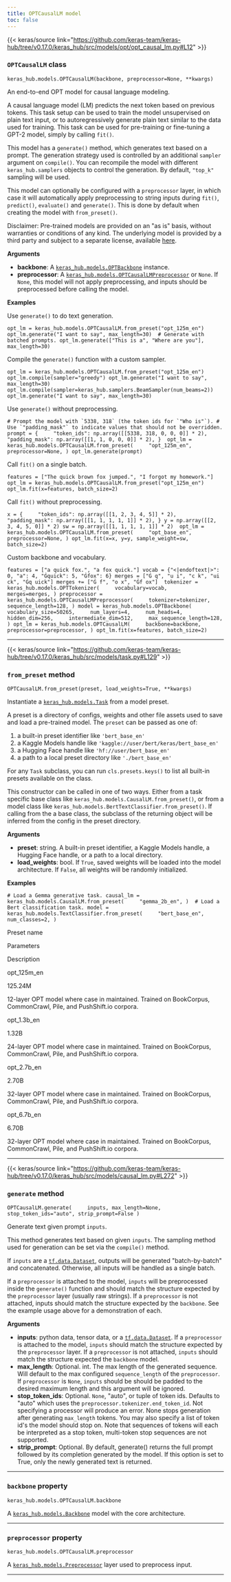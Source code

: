 ```yaml
---
title: OPTCausalLM model
toc: false
---
```


{{< keras/source link="https://github.com/keras-team/keras-hub/tree/v0.17.0/keras_hub/src/models/opt/opt_causal_lm.py#L12" >}}

### `OPTCausalLM` class

`keras_hub.models.OPTCausalLM(backbone, preprocessor=None, **kwargs)`

An end-to-end OPT model for causal language modeling.

A causal language model (LM) predicts the next token based on previous tokens. This task setup can be used to train the model unsupervised on plain text input, or to autoregressively generate plain text similar to the data used for training. This task can be used for pre-training or fine-tuning a GPT-2 model, simply by calling `fit()`.

This model has a `generate()` method, which generates text based on a prompt. The generation strategy used is controlled by an additional `sampler` argument on `compile()`. You can recompile the model with different `keras_hub.samplers` objects to control the generation. By default, `"top_k"` sampling will be used.

This model can optionally be configured with a `preprocessor` layer, in which case it will automatically apply preprocessing to string inputs during `fit()`, `predict()`, `evaluate()` and `generate()`. This is done by default when creating the model with `from_preset()`.

Disclaimer: Pre-trained models are provided on an "as is" basis, without warranties or conditions of any kind. The underlying model is provided by a third party and subject to a separate license, available [here](https://github.com/facebookresearch/fairseq/).

**Arguments**

- **backbone**: A [`keras_hub.models.OPTBackbone`](/api/keras_hub/models/opt/opt_backbone#optbackbone-class) instance.
- **preprocessor**: A [`keras_hub.models.OPTCausalLMPreprocessor`](/api/keras_hub/models/opt/opt_causal_lm_preprocessor#optcausallmpreprocessor-class) or `None`. If `None`, this model will not apply preprocessing, and inputs should be preprocessed before calling the model.

**Examples**

Use `generate()` to do text generation.

`opt_lm = keras_hub.models.OPTCausalLM.from_preset("opt_125m_en") opt_lm.generate("I want to say", max_length=30)  # Generate with batched prompts. opt_lm.generate(["This is a", "Where are you"], max_length=30)`

Compile the `generate()` function with a custom sampler.

`opt_lm = keras_hub.models.OPTCausalLM.from_preset("opt_125m_en") opt_lm.compile(sampler="greedy") opt_lm.generate("I want to say", max_length=30)  opt_lm.compile(sampler=keras_hub.samplers.BeamSampler(num_beams=2)) opt_lm.generate("I want to say", max_length=30)`

Use `generate()` without preprocessing.

`` # Prompt the model with `5338, 318` (the token ids for `"Who is"`). # Use `"padding_mask"` to indicate values that should not be overridden. prompt = {     "token_ids": np.array([[5338, 318, 0, 0, 0]] * 2),     "padding_mask": np.array([[1, 1, 0, 0, 0]] * 2), }  opt_lm = keras_hub.models.OPTCausalLM.from_preset(     "opt_125m_en",     preprocessor=None, ) opt_lm.generate(prompt) ``

Call `fit()` on a single batch.

`features = ["The quick brown fox jumped.", "I forgot my homework."] opt_lm = keras_hub.models.OPTCausalLM.from_preset("opt_125m_en") opt_lm.fit(x=features, batch_size=2)`

Call `fit()` without preprocessing.

`x = {     "token_ids": np.array([[1, 2, 3, 4, 5]] * 2),     "padding_mask": np.array([[1, 1, 1, 1, 1]] * 2), } y = np.array([[2, 3, 4, 5, 0]] * 2) sw = np.array([[1, 1, 1, 1, 1]] * 2)  opt_lm = keras_hub.models.OPTCausalLM.from_preset(     "opt_base_en",     preprocessor=None, ) opt_lm.fit(x=x, y=y, sample_weight=sw, batch_size=2)`

Custom backbone and vocabulary.

`features = ["a quick fox.", "a fox quick."] vocab = {"<|endoftext|>": 0, "a": 4, "Ġquick": 5, "Ġfox": 6} merges = ["Ġ q", "u i", "c k", "ui ck", "Ġq uick"] merges += ["Ġ f", "o x", "Ġf ox"]  tokenizer = keras_hub.models.OPTTokenizer(     vocabulary=vocab,     merges=merges, ) preprocessor = keras_hub.models.OPTCausalLMPreprocessor(     tokenizer=tokenizer,     sequence_length=128, ) model = keras_hub.models.OPTBackbone(     vocabulary_size=50265,     num_layers=4,     num_heads=4,     hidden_dim=256,     intermediate_dim=512,     max_sequence_length=128, ) opt_lm = keras_hub.models.OPTCausalLM(     backbone=backbone,     preprocessor=preprocessor, ) opt_lm.fit(x=features, batch_size=2)`

---

{{< keras/source link="https://github.com/keras-team/keras-hub/tree/v0.17.0/keras_hub/src/models/task.py#L129" >}}

### `from_preset` method

`OPTCausalLM.from_preset(preset, load_weights=True, **kwargs)`

Instantiate a [`keras_hub.models.Task`](/api/keras_hub/base_classes/task#task-class) from a model preset.

A preset is a directory of configs, weights and other file assets used to save and load a pre-trained model. The `preset` can be passed as one of:

1.  a built-in preset identifier like `'bert_base_en'`
2.  a Kaggle Models handle like `'kaggle://user/bert/keras/bert_base_en'`
3.  a Hugging Face handle like `'hf://user/bert_base_en'`
4.  a path to a local preset directory like `'./bert_base_en'`

For any `Task` subclass, you can run `cls.presets.keys()` to list all built-in presets available on the class.

This constructor can be called in one of two ways. Either from a task specific base class like `keras_hub.models.CausalLM.from_preset()`, or from a model class like `keras_hub.models.BertTextClassifier.from_preset()`. If calling from the a base class, the subclass of the returning object will be inferred from the config in the preset directory.

**Arguments**

- **preset**: string. A built-in preset identifier, a Kaggle Models handle, a Hugging Face handle, or a path to a local directory.
- **load_weights**: bool. If `True`, saved weights will be loaded into the model architecture. If `False`, all weights will be randomly initialized.

**Examples**

`# Load a Gemma generative task. causal_lm = keras_hub.models.CausalLM.from_preset(     "gemma_2b_en", )  # Load a Bert classification task. model = keras_hub.models.TextClassifier.from_preset(     "bert_base_en",     num_classes=2, )`

Preset name

Parameters

Description

opt_125m_en

125.24M

12-layer OPT model where case in maintained. Trained on BookCorpus, CommonCrawl, Pile, and PushShift.io corpora.

opt_1.3b_en

1.32B

24-layer OPT model where case in maintained. Trained on BookCorpus, CommonCrawl, Pile, and PushShift.io corpora.

opt_2.7b_en

2.70B

32-layer OPT model where case in maintained. Trained on BookCorpus, CommonCrawl, Pile, and PushShift.io corpora.

opt_6.7b_en

6.70B

32-layer OPT model where case in maintained. Trained on BookCorpus, CommonCrawl, Pile, and PushShift.io corpora.

---

{{< keras/source link="https://github.com/keras-team/keras-hub/tree/v0.17.0/keras_hub/src/models/causal_lm.py#L272" >}}

### `generate` method

`OPTCausalLM.generate(     inputs, max_length=None, stop_token_ids="auto", strip_prompt=False )`

Generate text given prompt `inputs`.

This method generates text based on given `inputs`. The sampling method used for generation can be set via the `compile()` method.

If `inputs` are a [`tf.data.Dataset`](https://www.tensorflow.org/api_docs/python/tf/data/Dataset), outputs will be generated "batch-by-batch" and concatenated. Otherwise, all inputs will be handled as a single batch.

If a `preprocessor` is attached to the model, `inputs` will be preprocessed inside the `generate()` function and should match the structure expected by the `preprocessor` layer (usually raw strings). If a `preprocessor` is not attached, inputs should match the structure expected by the `backbone`. See the example usage above for a demonstration of each.

**Arguments**

- **inputs**: python data, tensor data, or a [`tf.data.Dataset`](https://www.tensorflow.org/api_docs/python/tf/data/Dataset). If a `preprocessor` is attached to the model, `inputs` should match the structure expected by the `preprocessor` layer. If a `preprocessor` is not attached, `inputs` should match the structure expected the `backbone` model.
- **max_length**: Optional. int. The max length of the generated sequence. Will default to the max configured `sequence_length` of the `preprocessor`. If `preprocessor` is `None`, `inputs` should be should be padded to the desired maximum length and this argument will be ignored.
- **stop_token_ids**: Optional. `None`, "auto", or tuple of token ids. Defaults to "auto" which uses the `preprocessor.tokenizer.end_token_id`. Not specifying a processor will produce an error. None stops generation after generating `max_length` tokens. You may also specify a list of token id's the model should stop on. Note that sequences of tokens will each be interpreted as a stop token, multi-token stop sequences are not supported.
- **strip_prompt**: Optional. By default, generate() returns the full prompt followed by its completion generated by the model. If this option is set to True, only the newly generated text is returned.

---

### `backbone` property

`keras_hub.models.OPTCausalLM.backbone`

A [`keras_hub.models.Backbone`](/api/keras_hub/base_classes/backbone#backbone-class) model with the core architecture.

---

### `preprocessor` property

`keras_hub.models.OPTCausalLM.preprocessor`

A [`keras_hub.models.Preprocessor`](/api/keras_hub/base_classes/preprocessor#preprocessor-class) layer used to preprocess input.

---
